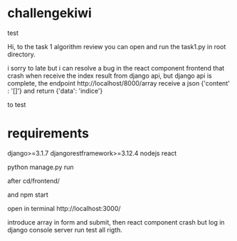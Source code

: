 # challengekiwi
test 

Hi, to the task 1 algorithm review you can open and run the task1.py in root directory.


i sorry to late but i can resolve a bug in the react component frontend that crash when
receive the index result from django api, but django api is complete, the endpoint
http://localhost/8000/array receive a json {'content' : '[]'} and return {'data': 'indice'}


to test

# requirements
django>=3.1.7
djangorestframework>=3.12.4
nodejs
react

python manage.py run

after cd/frontend/

and npm start

open in terminal http://localhost:3000/

introduce array in form and submit, then react component crash but log in django console server run 
test all rigth.
